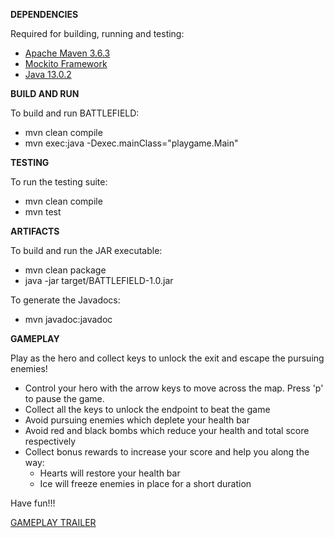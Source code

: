 **DEPENDENCIES**

Required for building, running and testing:
* [Apache Maven 3.6.3](https://maven.apache.org/download.cgi) 
* [Mockito Framework](https://search.maven.org/search?q=g:org.mockito%20AND%20a:mockito-core&core=gav)
* [Java 13.0.2](https://www.java.com/en/download/)


**BUILD AND RUN**

To build and run BATTLEFIELD:
* mvn clean compile
* mvn exec:java -Dexec.mainClass="playgame.Main"


**TESTING**

To run the testing suite:
* mvn clean compile
* mvn test


**ARTIFACTS**

To build and run the JAR executable:
* mvn clean package
* java -jar target/BATTLEFIELD-1.0.jar

To generate the Javadocs:
* mvn javadoc:javadoc


**GAMEPLAY**

Play as the hero and collect keys to unlock the exit and escape the pursuing enemies!
* Control your hero with the arrow keys to move across the map. Press 'p' to pause the game.
* Collect all the keys to unlock the endpoint to beat the game
* Avoid pursuing enemies which deplete your health bar
* Avoid red and black bombs which reduce your health and total score respectively
* Collect bonus rewards to increase your score and help you along the way:
	* Hearts will restore your health bar
	* Ice will freeze enemies in place for a short duration

Have fun!!!

[GAMEPLAY TRAILER](https://vimeo.com/408712691?fbclid=IwAR3qDD7wGLnzpigiy82DPTWqjJMJoqnjkij8jbERg4gvE46f9FBhPyB6-ug)

